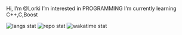 Hi, I’m @Lorki
I’m interested in PROGRAMMING
I’m currently learning C++,C,Boost

![langs stat](https://github-readme-stats.vercel.app/api/top-langs/?username=LorkiNikita&theme=dark&langs_count=10&layout=compact&exclude_repo=SR-Tools,ScriptFunctions&hide=Pascal&border_color=000000&bg_color=101010)
![repo stat](https://github-readme-stats.vercel.app/api?username=LorkiNikita&theme=dark&show_icons=true&count_private=true&count_private=true&border_color=000000&bg_color=101010)
![wakatime stat](https://github-readme-stats.vercel.app/api/wakatime?username=lorkicoder&theme=dark&layout=compact&border_color=000000&bg_color=101010)
